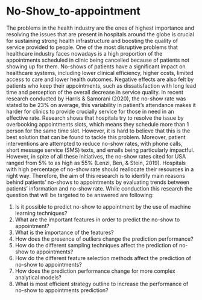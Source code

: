 # No-Show_to-appointment

The problems in the health industry are the ones of highest importance and resolving the issues that are present in hospitals around the globe is crucial for sustaining strong health infrastructure and boosting the quality of service provided to people. One of the most disruptive problems that healthcare industry faces nowadays is a high proportion of the appointments scheduled in clinic being cancelled because of patients not showing up for them. No-shows of patients have a significant impact on healthcare systems, including lower clinical efficiency, higher costs, limited access to care and lower health outcomes. Negative effects are also felt by patients who keep their appointments, such as dissatisfaction with long lead time and perception of the overall decrease in service quality. In recent research conducted by Harris & Samorani (2020), the no-show rate was stated to be 23% on average, this variability in patient’s attendance makes it harder for clinics to provide crucially service for those in need in an effective rate. Research shows that hospitals try to resolve the issue by overbooking appointments slots, which means they schedule more than 1 person for the same time slot. However, it is hard to believe that this is the best solution that can be found to tackle this problem. Moreover, patient interventions are attempted to reduce no-show rates, with phone calls, short message service (SMS) texts, and emails being particularly impactful. However, in spite of all these initiatives, the no-show rates cited for USA ranged from 5% to as high as 55% (Lenzi, Ben, & Stein, 2019). Hospitals with high percentage of no-show rate should reallocate their resources in a right way. Therefore, the aim of this research is to identify main reasons behind patients’ no-shows to appointments by evaluating trends between patients’ information and no-show rate.
While conduction this research the question that will be targeted to be answered are following:
1. Is it possible to predict no-show to appointment by the use of machine learning techniques?
2. What are the important features in order to predict the no-show to appointment?
3. What is the importance of the features?
4. How does the presence of outliers change the prediction performance?
5. How do the different sampling techniques affect the prediction of no-show to appointments?
6. How do the different feature selection methods affect the prediction of no-show to appointments?
7. How does the prediction performance change for more complex analytical models?
8. What is most efficient strategy outline to increase the performance of no-show to appointments prediction?
